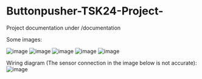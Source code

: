 # Buttonpusher-TSK24-Project-
Project documentation under /documentation


Some images: 


![image](https://github.com/Ka-Q/Buttonpusher-TSK24-Project-/assets/73795025/ca26840b-8421-4996-8669-ca92d7fe905b)
![image](https://github.com/Ka-Q/Buttonpusher-TSK24-Project-/assets/73795025/52401640-2288-455b-a6e3-c7b34ad7ca09)
![image](https://github.com/Ka-Q/Buttonpusher-TSK24-Project-/assets/73795025/98060534-0fd1-43c1-bdcb-2b5f1d54aaa8)
![image](https://github.com/Ka-Q/Buttonpusher-TSK24-Project-/assets/73795025/bbcc9730-d0ed-4b2a-b349-0b4a64cd157a)
![image](https://github.com/Ka-Q/Buttonpusher-TSK24-Project-/assets/73795025/22c11203-71e3-4397-b33d-cd24ffa13db4)

Wiring diagram (The sensor connection in the image below is not accurate):
![image](https://github.com/Ka-Q/Buttonpusher-TSK24-Project-/assets/73795025/fb43bc2f-a83b-4d01-83cc-33d39d27a1e1)
